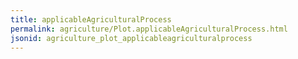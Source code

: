 ```yaml
---
title: applicableAgriculturalProcess
permalink: agriculture/Plot.applicableAgriculturalProcess.html
jsonid: agriculture_plot_applicableagriculturalprocess
---
```

